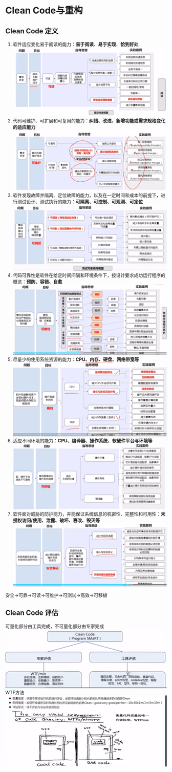 # Clean Code与重构
## Clean Code 定义
 1. 软件适应变化易于阅读的能力：**易于阅读**、**易于实现**、**恰到好处**
 ![](../../assets/Pasted%20image%2020220512204424.png)
2. 代码可维护、可扩展和可复用的能力：**纠错、改进、新增功能或需求规格变化的适应能力**
![](../../assets/Pasted%20image%2020220513171711.png)
3. 软件发现故障并隔离、定位故障的能力，以及在一定时间和成本的前提下，进行测试设计、测试执行的能力：**可隔离、可控制、可观测、可定位**
![](../../assets/Pasted%20image%2020220513172005.png)
4. 代码可靠性是软件在给定时间间隔和环境条件下，按设计要求成功运行程序的概览：**预防、容错、自愈**
![](../../assets/Pasted%20image%2020220513172237.png)
5. 尽量少的使用系统资源的能力：**CPU、内存、硬盘、网络带宽等**
![](../../assets/Pasted%20image%2020220513172526.png)
6. 适应不同环境的能力：**CPU、编译器、操作系统、软硬件平台与环境等**
![](../../assets/Pasted%20image%2020220513192829.png)
7. 软件面对威胁的防护能力，并能保证系统信息的机密性、完整性和可用性：**未授权访问/使用、泄露、破坏、篡改、毁灭等**
![](../../assets/Pasted%20image%2020220513193211.png)

安全->可靠->可读->可维护->可测试->高效->可移植
## Clean Code 评估
可量化部分由工具完成，不可量化部分由专家完成
![](../../assets/Pasted%20image%2020220513194822.png)
WTF方法
![](../../assets/Pasted%20image%2020220513194914.png)
